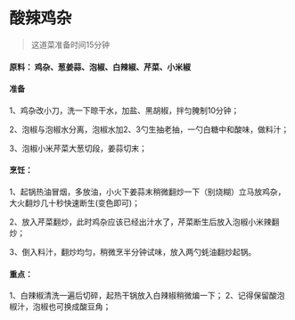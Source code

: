 # 酸辣鸡杂

> 这道菜准备时间15分钟

#### 原料： 鸡杂、葱姜蒜、泡椒、白辣椒、芹菜、小米椒

#### 准备

1、鸡杂改小刀，洗一下晾干水，加盐、黑胡椒，拌匀腌制10分钟；

2、泡椒与泡椒水分离，泡椒水加2、3勺生抽老抽，一勺白糖中和酸味，做料汁；

3、泡椒小米芹菜大葱切段，姜蒜切末；

#### 烹饪：

1、起锅热油冒烟，多放油，小火下姜蒜末稍微翻炒一下（别烧糊）立马放鸡杂，大火翻炒几十秒快速断生(变色即可)；

2、放入芹菜翻炒，此时鸡杂应该已经出汁水了，芹菜断生后放入泡椒小米辣翻炒；

3、倒入料汁，翻炒均匀，稍微烹半分钟试味，放入两勺蚝油翻炒起锅。



#### 重点：
1、白辣椒清洗一遍后切碎，起热干锅放入白辣椒稍微煸一下；
2、记得保留酸泡椒汁，泡椒也可换成酸豆角；
